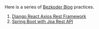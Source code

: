 Here is a series of [Bezkoder Blog](https://www.bezkoder.com/) practices.


1. [Django React Axios Rest Framework](https://github.com/keer2345/bezkoder/tree/main/01-django-react-axios-rest-framework)
1. [Spring Boot with Jpa Rest API](https://github.com/keer2345/bezkoder/tree/main/02-spring-boot-pagination-filter-jpa-pageable)
